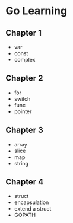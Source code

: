 # Go Learning

## Chapter 1 

- var
- const
- complex

## Chapter 2 

- for
- switch
- func
- pointer

## Chapter 3

- array
- slice
- map
- string

## Chapter 4

- struct
- encapsulation
- extend a struct
- GOPATH

